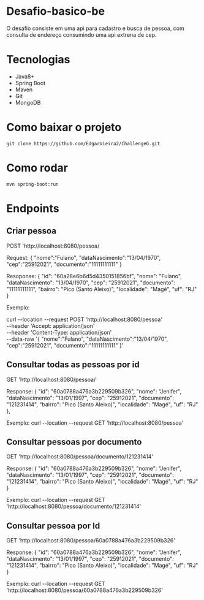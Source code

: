 # Desafio-basico-be

O desafio consiste em uma api para cadastro e busca de pessoa, com consulta de endereço consumindo uma api extrena de cep.

# Tecnologias

- Java8+
- Spring Boot
- Maven
- Git
- MongoDB

# Como baixar o projeto
```git clone https://github.com/EdgarVieira2/ChallengeG.git```

# Como rodar
```mvn spring-boot:run```

# Endpoints

## Criar pessoa

POST 'http://localhost:8080/pessoa/

Request:
{
    "nome":"Fulano",
    "dataNascimento":"13/04/1970",
    "cep":"25912021",
    "documento":"11111111111"
}

Resoponse:
{
    "id": "60a28e6b6d5d4350151856bf",
    "nome": "Fulano",
    "dataNascimento": "13/04/1970",
    "cep": "25912021",
    "documento": "11111111111",
    "bairro": "Pico (Santo Aleixo)",
    "localidade": "Magé",
    "uf": "RJ"
}

Exemplo:

curl --location --request POST 'http://localhost:8080/pessoa' \
--header 'Accept: application/json' \
--header 'Content-Type: application/json' \
--data-raw '{
    "nome":"Fulano",
    "dataNascimento":"13/04/1970",
    "cep":"25912021",
    "documento":"11111111111"
}'

## Consultar todas as pessoas por id

 GET 'http://localhost:8080/pessoa/
 
 Response:
 {
        "id": "60a0788a476a3b229509b326",
        "nome": "Jenifer",
        "dataNascimento": "13/01/1997",
        "cep": "25912021",
        "documento": "121231414",
        "bairro": "Pico (Santo Aleixo)",
        "localidade": "Magé",
        "uf": "RJ"
    },

Exemplo:
curl --location --request GET 'http://localhost:8080/pessoa'

## Consultar pessoas por documento

GET 'http://localhost:8080/pessoa/documento/121231414'

Response:
 {
        "id": "60a0788a476a3b229509b326",
        "nome": "Jenifer",
        "dataNascimento": "13/01/1997",
        "cep": "25912021",
        "documento": "121231414",
        "bairro": "Pico (Santo Aleixo)",
        "localidade": "Magé",
        "uf": "RJ"
 }
 
 Exemplo:
 curl --location --request GET 'http://localhost:8080/pessoa/documento/121231414'
 
## Consultar pessoa por Id

GET 'http://localhost:8080/pessoa/60a0788a476a3b229509b326'

Response:
{
    "id": "60a0788a476a3b229509b326",
    "nome": "Jenifer",
    "dataNascimento": "13/01/1997",
    "cep": "25912021",
    "documento": "121231414",
    "bairro": "Pico (Santo Aleixo)",
    "localidade": "Magé",
    "uf": "RJ"
}

Exemplo:
curl --location --request GET 'http://localhost:8080/pessoa/60a0788a476a3b229509b326'



